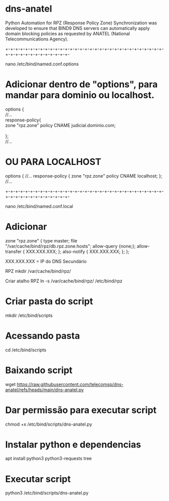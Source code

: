 # dns-anatel
Python Automation for RPZ (Response Policy Zone) Synchronization was developed to ensure that BIND9 DNS servers can automatically apply domain blocking policies as requested by ANATEL (National Telecommunications Agency).

+-+-+-+-+-+-+-+-+-+-+-+-+-+-+-+-+-+-+-+-+-+-+-+-+-+-+-+-+-+-+-+-+-+-+-+-+-+-+-+-+-+-+-+-+-

nano /etc/bind/named.conf.options

# Adicionar dentro de "options", para mandar para dominio ou localhost.

 options {<br/> 
  //...<br/> 
     response-policy{<br/> 
       zone "rpz.zone" policy CNAME judicial.dominio.com;<br/> 
     <br/>};
 <br/>//...

# OU PARA LOCALHOST

options {
 //...
     response-policy {
       zone "rpz.zone" policy CNAME localhost;
     };
//...

+-+-+-+-+-+-+-+-+-+-+-+-+-+-+-+-+-+-+-+-+-+-+-+-+-+-+-+-+-+-+-+-+-+-+-+-+-+-+-+-+-+-+-+-+-

nano /etc/bind/named.conf.local

# Adicionar 

zone "rpz.zone" {
    type master;
    file "/var/cache/bind/rpz/db.rpz.zone.hosts";
    allow-query {none;};
    allow-transfer { XXX.XXX.XXX; };
    also-notify { XXX.XXX.XXX; };
};

XXX.XXX.XXX = IP do DNS Secundário 

RPZ
mkdir /var/cache/bind/rpz/

Criar atalho RPZ
ln -s /var/cache/bind/rpz/ /etc/bind/rpz

# Criar pasta do script
mkdir /etc/bind/scripts

# Acessando pasta
cd /etc/bind/scripts

# Baixando script
wget https://raw.githubusercontent.com/telecomsp/dns-anatel/refs/heads/main/dns-anatel.py

# Dar permissão para executar script 
chmod +x /etc/bind/scripts/dns-anatel.py

# Instalar python e dependencias 
apt install python3 python3-requests tree

# Executar script 
python3 /etc/bind/scripts/dns-anatel.py

